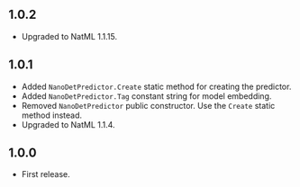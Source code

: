 ## 1.0.2
+ Upgraded to NatML 1.1.15.

## 1.0.1
+ Added `NanoDetPredictor.Create` static method for creating the predictor.
+ Added `NanoDetPredictor.Tag` constant string for model embedding.
+ Removed `NanoDetPredictor` public constructor. Use the `Create` static method instead.
+ Upgraded to NatML 1.1.4.

## 1.0.0
+ First release.